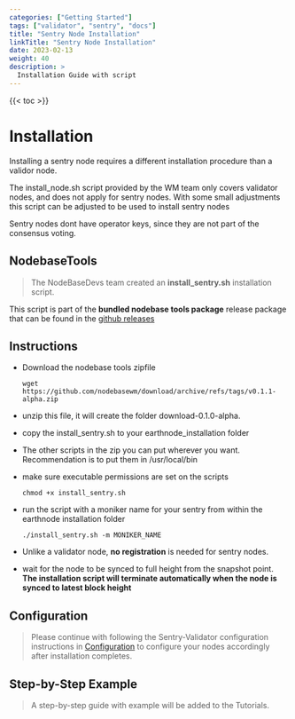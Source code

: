 ```yaml
---
categories: ["Getting Started"]
tags: ["validator", "sentry", "docs"]
title: "Sentry Node Installation"
linkTitle: "Sentry Node Installation"
date: 2023-02-13
weight: 40
description: >
  Installation Guide with script
---
```


{{< toc >}}

# Installation
Installing a sentry node requires a different installation procedure than 
a validor node.

The install_node.sh script provided by the WM team only covers validator nodes, and does not apply for sentry nodes. With some small adjustments
this script can be adjusted to be used to install sentry nodes

Sentry nodes dont have operator keys, since they are not part of the consensus voting.

## NodebaseTools
>The NodeBaseDevs team created an **install_sentry.sh** installation script.

This script is part of the **bundled nodebase tools package** release package that can be found in the [github releases](https://github.com/nodebasewm/download/releases/)

## Instructions
- Download the nodebase tools zipfile

  `wget https://github.com/nodebasewm/download/archive/refs/tags/v0.1.1-alpha.zip`

- unzip this file, it will create the folder download-0.1.0-alpha.
- copy the install_sentry.sh to your earthnode_installation folder
- The other scripts in the zip you can put wherever you want. Recommendation is to put them in /usr/local/bin
- make sure executable permissions are set on the scripts

    `chmod +x install_sentry.sh`
- run the script with a moniker name for your sentry from within the earthnode installation folder
  
  `./install_sentry.sh -m MONIKER_NAME` 

- Unlike a validator node, **no registration** is needed for sentry nodes.

- wait for the node to be synced to full height from the snapshot point.  **The installation script will terminate automatically when the node is synced to latest block height**

## Configuration
 
>Please continue with following the Sentry-Validator configuration instructions in [Configuration](/docs/configuration/config)  to configure your nodes accordingly after installation completes.

## Step-by-Step Example

>A step-by-step guide with example will be added to the Tutorials.
